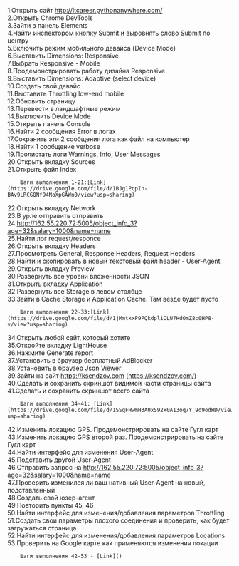 1.Открыть сайт http://itcareer.pythonanywhere.com/  
2.Открыть Chrome DevTools  
3.Зайти в панель Elements  
4.Найти инспектором кнопку Submit и выровнять слово Submit по центру  
5.Включить режим мобильного девайса (Device Mode)  
6.Выставить Dimensions: Responsive   
7.Выбрать Responsive - Mobile  
8.Продемонстрировать работу дизайна Responsive  
9.Выставить Dimensions: Adaptive (select device)  
10.Создать свой девайс  
11.Выставить Throttling low-end mobile  
12.Обновить страницу  
13.Перевести в ландшафтные режим  
14.Выключить Device Mode  
15.Открыть панель Console  
16.Найти 2 сообщения Error в логах  
17.Сохранить эти 2 сообщения лога как файл на компьютер  
18.Найти 1 сообщение verbose  
19.Пролистать логи Warnings, Info, User Messages  
20.Открыть вкладку Sources  
21.Открыть файл Index  

        Шаги выполнения 1-21:[Link](https://drive.google.com/file/d/1BJg1PcpIn-BAv9LRCGQNf94NoXpGAWn0/view?usp=sharing)

22.Открыть вкладку Network  
23.В урле отправить отправить 24.http://162.55.220.72:5005/object_info_3?age=32&salary=1000&name=name   
25.Найти лог request/responce    
26.Открыть вкладку Headers  
27.Просмотреть General, Response Headers, Request Headers  
28.Найти и скопировать в новый текстовый файл header - User-Agent  
29.Открыть вкладку Preview  
30.Развернуть все уровни вложенности JSON  
31.Открыть вкладку Application  
32.Развернуть все Storage в левом столбце  
33.Зайти в Cache Storage и Application Cache. Там везде будет пусто  

        Шаги выполнения 22-33:[Link](https://drive.google.com/file/d/1jMmtxxP9PQkdpliOLU7HdOmZ8c0HP8-v/view?usp=sharing)  

34.Открыть любой сайт, который хотите  
35.Откройте вкладку LightHouse  
36.Нажмите Generate report  
37.Установить в браузер бесплатный AdBlocker  
38.Установить в браузер Json Viewer  
39.Зайти на сайт https://ksendzov.com (https://ksendzov.com/)  
40.Сделать и сохранить скриншот видимой части страницы сайта  
41.Сделать и сохранить скриншот всего сайта  

        Шаги выполнения 34-41: [Link](https://drive.google.com/file/d/1SSqFHwmH3A0xS92x0A13oq7Y_9d9odHD/view?usp=sharing)  

42.Изменить локацию GPS. Продемонстрировать на сайте Гугл карт  
43.Изменить локацию GPS второй раз. Продемонстрировать на сайте Гугл карт  
44.Найти интерфейс для изменения User-Agent  
45.Подставить другой User-Agent   
46.Отправить запрос на http://162.55.220.72:5005/object_info_3?age=32&salary=1000&name=name   
47.Проверить изменился ли ваш нативный User-Agent на новый, подставленный  
48.Создать свой юзер-агент  
49.Повторить пункты 45, 46  
50.Найти интерфейс для изменения/добавления параметров Throttling  
51.Создать свои параметры плохого соединения и проверить, как будет загружаться страница  
52.Найти интерфейс для изменения/добавления параметров Locations  
53.Проверить на Google карте как применяются изменения локации  

        Шаги выполнения 42-53 - [Link]()  

